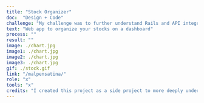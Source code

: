```yaml
---
title: "Stock Organizer"
doc:  "Design + Code"
challenge: "My challenge was to further understand Rails and API integration"
text: "Web app to organize your stocks on a dashboard"
process: ""
result: ""
image: ./chart.jpg
image1: ./chart.jpg
image2: ./chart.jpg
image3: ./chart.jpg
gif: ./stock.gif
link: "/malpensatina/"
role: "x"
tools: "x"
credits: "I created this project as a side project to more deeply understand Rails and working with APIs"
---
```



